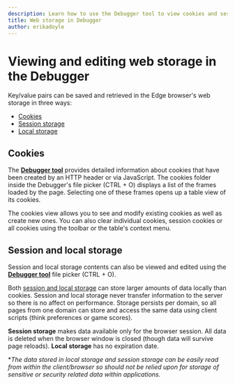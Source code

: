 ```yaml
---
description: Learn how to use the Debugger tool to view cookies and session/local storage data.
title: Web storage in Debugger
author: erikadoyle
---
```


# Viewing and editing web storage in the Debugger

Key/value pairs can be saved and retrieved in the Edge browser's web storage in three ways:
- [Cookies](#cookies)
- [Session storage](#session-and-local-storage)
- [Local storage](#session-and-local-storage)

## Cookies
The [**Debugger tool**](../debugger.md) provides detailed information about cookies that have been created by an HTTP header or via JavaScript. The cookies folder inside the Debugger's file picker (CTRL + O) displays a list of the frames loaded by the page. Selecting one of these frames opens up a table view of its cookies.



The cookies view allows you to see and modify existing cookies as well as create new ones. You can also clear individual cookies, session cookies or all cookies using the toolbar or the table's context menu.



## Session and local storage
Session and local storage contents can also be viewed and edited using the [**Debugger tool**](../debugger.md) file picker (CTRL + O).



Both [session and local storage](https://msdn.microsoft.com/library/bg142799.aspx) can store larger amounts of data locally than cookies. Session and local storage never transfer information to the server so there is no affect on performance. Storage persists per domain, so all pages from one domain can store and access the same data using client scripts (think preferences or game scores).

**Session storage** makes data available only for the browser session. All data is deleted when the browser window is closed (though data will survive page reloads). **Local storage** has no expiration date.


**The data stored in local storage and session storage can be easily read from within the client/browser so should not be relied upon for storage of sensitive or security related data within applications.*
